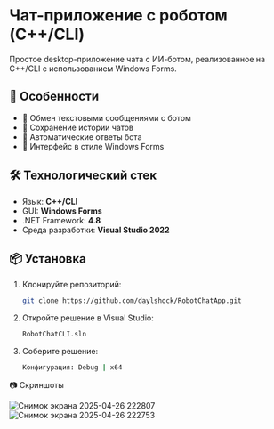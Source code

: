 # Чат-приложение с роботом (C++/CLI)

Простое desktop-приложение чата с ИИ-ботом, реализованное на C++/CLI с использованием Windows Forms.

## 📌 Особенности

- 📝 Обмен текстовыми сообщениями с ботом
- 📁 Сохранение истории чатов
- 🔄 Автоматические ответы бота
- 🎨 Интерфейс в стиле Windows Forms

## 🛠 Технологический стек

- Язык: **C++/CLI**
- GUI: **Windows Forms**
- .NET Framework: **4.8**
- Среда разработки: **Visual Studio 2022**

## 📦 Установка

1. Клонируйте репозиторий:
   ```bash
   git clone https://github.com/daylshock/RobotChatApp.git
2. Откройте решение в Visual Studio:
   ```bash
   RobotChatCLI.sln

4. Соберите решение:
   ```bash
   Конфигурация: Debug | x64

📷 Скриншоты


![Снимок экрана 2025-04-26 222807](https://github.com/user-attachments/assets/d3cac112-ced5-435d-8eae-a5b0ac46b1c0)
![Снимок экрана 2025-04-26 222753](https://github.com/user-attachments/assets/a60eb830-7b47-4502-905e-06eaa6218b8e)

